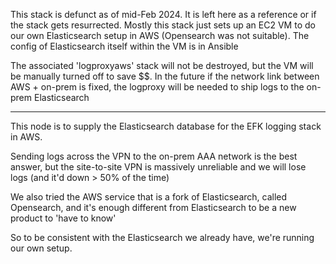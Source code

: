 This stack is defunct as of mid-Feb 2024. It is left here as a reference or if the stack gets resurrected. Mostly this stack just sets up an EC2 VM to do our own Elasticsearch setup in AWS (Opensearch was not suitable). The config of Elasticsearch itself within the VM is in Ansible

The associated 'logproxyaws' stack will not be destroyed, but the VM will be manually turned off to save $$. In the future if the network link between AWS + on-prem is fixed, the logproxy will be needed to ship logs to the on-prem Elasticsearch


----------

This node is to supply the Elasticsearch database for the EFK logging stack in AWS.

Sending logs across the VPN to the on-prem AAA network is the best answer, but the site-to-site VPN is massively unreliable and we will lose logs (and it'd down > 50% of the time)

We also tried the AWS service that is a fork of Elasticsearch, called Opensearch, and it's enough different from Elasticsearch to be a new product to 'have to know'

So to be consistent with the Elasticsearch we already have, we're running our own setup.

